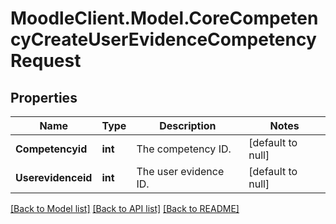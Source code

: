# MoodleClient.Model.CoreCompetencyCreateUserEvidenceCompetencyRequest

## Properties

Name | Type | Description | Notes
------------ | ------------- | ------------- | -------------
**Competencyid** | **int** | The competency ID. | [default to null]
**Userevidenceid** | **int** | The user evidence ID. | [default to null]

[[Back to Model list]](../README.md#documentation-for-models) [[Back to API list]](../README.md#documentation-for-api-endpoints) [[Back to README]](../README.md)

